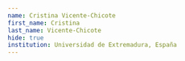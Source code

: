 ```yaml
---
name: Cristina Vicente-Chicote
first_name: Cristina
last_name: Vicente-Chicote
hide: true
institution: Universidad de Extremadura, España
---
```

